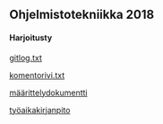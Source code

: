 

## Ohjelmistotekniikka 2018  
#### Harjoitusty



[gitlog.txt](https://github.com/NooraVino/ot-harjoitustyo/blob/master/laskarit/viikko1/gitlog.txt)

[komentorivi.txt](https://github.com/NooraVino/ot-harjoitustyo/blob/master/laskarit/viikko1/komentorivi.txt)

[määrittelydokumentti](https://github.com/NooraVino/ot-harjoitustyo/blob/master/Dokumentointi/M%C3%A4%C3%A4rittelydokumentti.md)

[työaikakirjanpito](https://github.com/NooraVino/ot-harjoitustyo/blob/master/Dokumentointi/Ty%C3%B6aikakirjanpito.md)
